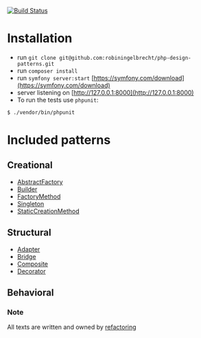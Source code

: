 [![Build Status](https://github.com/robiningelbrecht/php-design-patterns/actions/workflows/php.yml/badge.svg)](https://github.com/robiningelbrecht/php-design-patterns/actions)

# Installation

- run `git clone git@github.com:robiningelbrecht/php-design-patterns.git`
- run `composer install`
- run `symfony server:start` [https://symfony.com/download](https://symfony.com/download)
- server listening on [http://127.0.0.1:8000](http://127.0.0.1:8000)
- To run the tests use `phpunit`:

```bash
$ ./vendor/bin/phpunit
```

# Included patterns

## Creational

* [AbstractFactory](src/Pattern/Creational/AbstractFactory)
* [Builder](src/Pattern/Creational/Builder)
* [FactoryMethod](src/Pattern/Creational/FactoryMethod)
* [Singleton](src/Pattern/Creational/Singleton)
* [StaticCreationMethod](src/Pattern/Creational/StaticCreationMethod)

## Structural

* [Adapter](src/Pattern/Structural/Adapter)
* [Bridge](src/Pattern/Structural/Bridge)
* [Composite](src/Pattern/Structural/Composite)  
* [Decorator](src/Pattern/Structural/Decorator)

## Behavioral


### Note

All texts are written and owned by [refactoring](https://refactoring.guru/)
